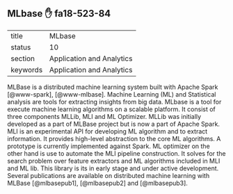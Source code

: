 ## MLbase :hand: fa18-523-84


|          |                           |
| -------- | ------------------------- |
| title    | MLbase                    | 
| status   | 10                        |
| section  | Application and Analytics |
| keywords | Application and Analytics |


    
MLBase is a distributed machine learning system built with Apache
Spark [@www-spark], [@www-mlbase].  Machine Learning (ML) and
Statistical analysis are tools for extracting insights from big data.
MLbase is a tool for execute machine learning algorithms on a scalable
platform. It consist of three components MLLib, MLI and ML
Optimizer. MLLib was initially developed as a part of MLBase project
but is now a part of Apache Spark. MLI is an experimental API for
developing ML algorithm and to extract information. It provides
high-level abstraction to the core ML algorithms. A prototype is
currently implemented against Spark. ML optimizer on the other hand is
use to automate the MLI pipeline construction. It solves for the
search problem over feature extractors and ML algorithms included in
MLI and ML lib. This library is its in early stage and under active
development. Several publications are available on distributed machine
learning with MLBase [@mlbasepub1], [@mlbasepub2]
and [@mlbasepub3].
